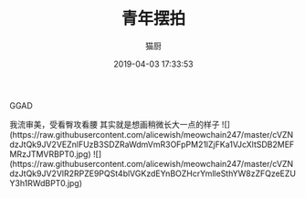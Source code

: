 ﻿---
layout: post
title: 青年摆拍
date: 2019-04-03 17:33:53
updated: 2019-04-03 17:33:53
comments: true
categories: [Photo]
tags: [ggad, 格邓, 神奇动物在哪里]
author: "猫厨"
description: ""
toc: true
---

<p>GGAD</p> 
我流审美，受看臀攻看腰
其实就是想画稍微长大一点的样子 ​​​​
![](https://raw.githubusercontent.com/alicewish/meowchain247/master/cVZNdzJtQk9JV2VEZnlFUzB3SDZRaWdmVmR3OFpPM21lZjFKa1VJcXltSDB2MEFMRzJTMVRBPT0.jpg)
![](https://raw.githubusercontent.com/alicewish/meowchain247/master/cVZNdzJtQk9JV2VlR2RPZE9PQSt4blVGKzdEYnBOZHcrYmlleSthYW8zZFQzeEZUY3h1RWdBPT0.jpg)


